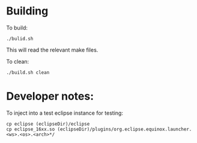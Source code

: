 

# Building

To build:

    ./bulid.sh  

This will read the relevant make files.

To clean:

    ./build.sh clean

# Developer notes:

To inject into a test eclipse instance for testing:  

    cp eclipse (eclipseDir)/eclipse  
    cp eclipse_16xx.so (eclipseDir)/plugins/org.eclipse.equinox.launcher.<ws>.<os>.<arch>*/
